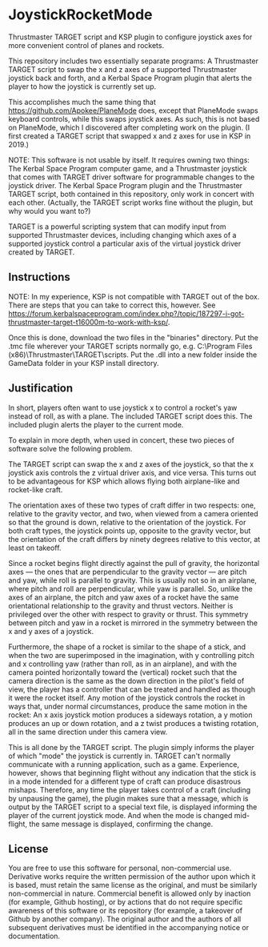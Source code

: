 # JoystickRocketMode
Thrustmaster TARGET script and KSP plugin to configure joystick axes for more convenient control of planes and rockets.

This repository includes two essentially separate programs: A Thrustmaster TARGET script to swap the x and z
axes of a supported Thrustmaster joystick back and forth, and a Kerbal Space Program plugin that alerts the player to
how the joystick is currently set up.

This accomplishes much the same thing that https://github.com/Apokee/PlaneMode does, except that PlaneMode
swaps keyboard controls, while this swaps joystick axes. As such, this is not based on PlaneMode, which I discovered
after completing work on the plugin. (I first created a TARGET script that swapped x and z axes for use in KSP in 2019.)

NOTE: This software is not usable by itself. It requires owning two things: The Kerbal Space Program computer game,
and a Thrustmaster joystick that comes with TARGET driver software for programmable changes to the joystick driver.
The Kerbal Space Program plugin and the Thrustmaster TARGET script, both contained in this repository, only work in
concert with each other. (Actually, the TARGET script works fine without the plugin, but why would you want to?)

TARGET is a powerful scripting system that can modify input from supported Thrustmaster devices, 
including changing which axes of a supported joystick control a particular axis of the virtual joystick 
driver created by TARGET. 

## Instructions

NOTE: In my experience, KSP is not compatible with TARGET out of the box. There are steps that you can take to correct this, however. See https://forum.kerbalspaceprogram.com/index.php?/topic/187297-i-got-thrustmaster-target-t16000m-to-work-with-ksp/.

Once this is done, download the two files in the "binaries" directory. Put the .tmc file wherever your TARGET scripts normally go, e.g. C:\Program Files (x86)\Thrustmaster\TARGET\scripts. Put the .dll into a new folder inside the GameData folder in your KSP install directory.

## Justification

In short, players often want to use joystick x to control a rocket's yaw instead of roll, as with a plane.
The included TARGET script does this. The included plugin alerts the player to the current mode. 

To explain in more depth, when used in concert, these two pieces of software solve the following problem.

The TARGET script can swap the x and z axes of the joystick, so
that the x joystick axis controls the z virtual driver axis, and vice versa. This turns out to be 
advantageous for KSP which allows flying both airplane-like and rocket-like craft. 

The orientation axes of these two types of craft differ in two respects: one, relative to the gravity 
vector, and two, when viewed from a camera oriented so that the ground is down, relative to the 
orientation of the joystick. For both craft types, the joystick points up, opposite to the gravity 
vector, but the orientation of the craft differs by ninety degrees relative to this vector, at least on 
takeoff.

Since a rocket begins flight directly against the pull of gravity, the horizontal axes — the ones that 
are perpendicular to the gravity vector — are pitch and yaw, while roll is parallel to gravity. This is 
usually not so in an airplane, where pitch and roll are perpendicular, while yaw is parallel. So, unlike 
the axes of an airplane, the pitch and yaw axes of a rocket have the same orientational relationship to 
the gravity and thrust vectors. Neither is privileged over the other with respect to gravity or thrust. 
This symmetry between pitch and yaw in a rocket is mirrored in the symmetry between the x and y axes of a 
joystick. 

Furthermore, the shape of a rocket is similar to the shape of a stick, and when the two are
superimposed in the imagination, with y controlling pitch and x controlling yaw (rather than roll, as in 
an airplane), and with the camera pointed horizontally toward the (vertical) rocket such that the camera 
direction is the same as the down direction in the pilot's field of view, the player has a controller that 
can be treated and handled as though it were the rocket itself. Any motion of the joystick controls the 
rocket in ways that, under normal circumstances, produce the same motion in the rocket: An x axis joystick
motion produces a sideways rotation, a y motion produces an up or down rotation, and a z twist produces a 
twisting rotation, all in the same direction under this camera view.

This is all done by the TARGET script. The plugin simply informs the player of which "mode" the joystick
is currently in. TARGET can't normally communicate with a running application, such as a game. Experience,
however, shows that beginning flight without any indication that the stick is in a mode intended for a
different type of craft can produce disastrous mishaps. Therefore, any time the player takes control of 
a craft (including by unpausing the game), the plugin makes sure that a message, which is output by the 
TARGET script to a special text file, is displayed informing the player of the current joystick mode. And
when the mode is changed mid-flight, the same message is displayed, confirming the change.

## License

You are free to use this software for personal, non-commercial use. Derivative works require the written permission 
of the author upon which it is based, must retain the same license as the original, and must be similarly 
non-commercial in nature. Commercial benefit is allowed only by inaction (for example, Github hosting), 
or by actions that do not require specific awareness of this software or its repository 
(for example, a takeover of Github by another company). The original author and the authors of all subsequent
derivatives must be identified in the accompanying notice or documentation.

